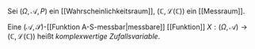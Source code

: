 Sei $(\Omega, \mathcal{A}, P)$ ein [[Wahrscheinlichkeitsraum]], $(\mathbb{C}, \mathcal{L}(\mathbb{C}))$ ein [[Messraum]].

Eine $(\mathcal{A}, \mathscr{S})$-[[Funktion A-S-messbar|messbare]] [[Funktion]] $X : (\Omega, \mathcal{A}) \to (\mathbb{C}, \mathcal{L}(\mathbb{C}))$ heißt *komplexwertige Zufallsvariable*.